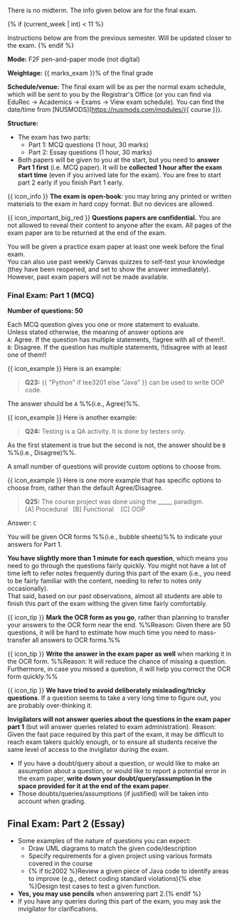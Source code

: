 There is no midterm. The info given below are for the final exam.

{% if (current_week | int) < 11 %}
<box type="important">

Instructions below are from the previous semester. Will be updated closer to the exam.
</box>
{% endif %}

**Mode:** F2F pen-and-paper mode (not digital)

**Weightage:** {{ marks_exam }}% of the final grade

**Schedule/venue:** The final exam will be as per the normal exam schedule, which will be sent to you by the Registrar's Office (or you can find via EduRec -> Academics -> Exams -> View exam schedule). You can find the date/time from [NUSMODS](https://nusmods.com/modules/{{ course }}).

**Structure:**

* The exam has two parts:
  * Part 1: MCQ questions (1 hour, 30 marks)
  * Part 2: Essay questions (1 hour, 30 marks)
* Both papers will be given to you at the start, but you need to **answer Part 1 first** (i.e. MCQ paper). It will be **collected 1 hour after the exam start time** (even if you arrived late for the exam). You are free to start part 2 early if you finish Part 1 early.

{{ icon_info }} **The exam is open-book**: you may bring any printed or written materials to the exam in hard copy format. But no devices are allowed.

{{ icon_important_big_red }} **Questions papers are confidential.** You are not allowed to reveal their content to anyone after the exam. All pages of the exam paper are to be returned at the end of the exam.

<box type="success" seamless>

You will be given a practice exam paper at least one week before the final exam.<br>
You can also use past weekly Canvas quizzes to self-test your knowledge (they have been reopened, and set to show the answer immediately).<br>
However, past exam papers will not be made available.
</box>

### Final Exam: Part 1 (MCQ)

**Number of questions: 50**

Each MCQ question gives you one or more statement to evaluate.<br>
Unless stated otherwise, the meaning of answer options are<br>
`A`: Agree. If the question has multiple statements, !!agree with all of them!!.<br>
`B`: Disagree. If the question has multiple statements, !!disagree with at least one of them!!<br>

<box>

{{ icon_example }} Here is an example:

>**Q23:** {{ "Python" if tee3201 else "Java" }} can be used to write OOP code.

The answer should be `A` %%(i.e., Agree)%%.
</box>
<box>

{{ icon_example }} Here is another example:

>**Q24:** Testing is a QA activity. It is done by testers only.

As the first statement is true but the second is not, the answer should be `B` %%(i.e., Disagree)%%.
</box>

A small number of questions will provide custom options to choose from.

<box>

{{ icon_example }} Here is one more example that has specific options to choose from, rather than the default Agree/Disagree.

>**Q25:** The course project was done using the _____ paradigm.<br>
>[A] Procedural&nbsp;&nbsp;&nbsp;[B] Functional&nbsp;&nbsp;&nbsp; [C] OOP

Answer: `C`
</box>

You will be given OCR forms %%(i.e., bubble sheets)%% to indicate your answers for Part 1.

**You have slightly more than 1 minute for each question**, which means you need to go through the questions fairly quickly. You might not have a lot of time left to refer notes frequently during this part of the exam (i.e., you need to be fairly familiar with the content, needing to refer to notes only occasionally).<br>
 That said, based on our past observations, almost all students are able to finish this part of the exam withing the given time fairly comfortably.

{{ icon_tip }} **Mark the OCR form as you go**, rather than planning to transfer your answers to the OCR form near the end. %%Reason: Given there are 50 questions, it will be hard to estimate how much time you need to mass-transfer all answers to OCR forms.%%

{{ icon_tip }} **Write the answer in the exam paper as well** when marking it in the OCR form. %%Reason: It will reduce the chance of missing a question. Furthermore, in case you missed a question, it will help you correct the OCR form quickly.%%

{{ icon_tip }} **We have tried to avoid deliberately misleading/tricky questions**. If a question seems to take a very long time to figure out, you are probably over-thinking it.

<box type="important" light>

**Invigilators will not answer queries about the questions in the exam paper part 1** (but _will_ answer queries related to exam administration). Reason: Given the fast pace required by this part of the exam, it may be difficult to reach exam takers quickly enough, or to ensure all students receive the same level of access to the invigilator during the exam.
* If you have a doubt/query about a question, or would like to make an assumption about a question, or would like to report a potential error in the exam paper, **write down your doubt/query/assumption in the space provided for it at the end of the exam paper**.
* Those doubts/queries/assumptions (if justified) will be taken into account when grading.
</box>

## Final Exam: Part 2 (Essay)

* Some examples of the nature of questions you can expect:
  * Draw UML diagrams to match the given code/description
  * Specify requirements for a given project using various formats covered in the course
  * {% if tic2002 %}Review a given piece of Java code to identify areas to improve (e.g., detect coding standard violations){% else %}Design test cases to test a given function.
* **Yes, you may use pencils** when answering part 2.{% endif %}
* If you have any queries during this part of the exam, you may ask the invigilator for clarifications.
